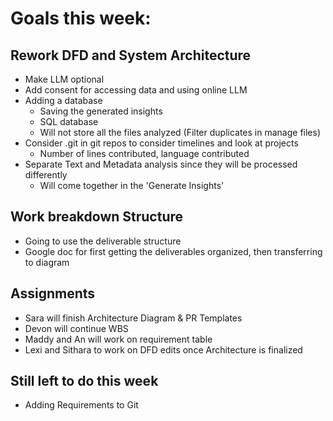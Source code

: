 # Goals this week:

## Rework DFD and System Architecture
- Make LLM optional
- Add consent for accessing data and using online LLM
- Adding a database
	- Saving the generated insights 
	- SQL database
	- Will not store all the files analyzed (Filter duplicates in manage files) 
- Consider .git in git repos to consider timelines and look at projects
	- Number of lines contributed, language contributed
- Separate Text and Metadata analysis since they will be processed differently
	- Will come together in the 'Generate Insights' 

## Work breakdown Structure
- Going to use the deliverable structure
- Google doc for first getting the deliverables organized, then transferring to diagram

## Assignments
- Sara will finish Architecture Diagram & PR Templates
- Devon will continue WBS
- Maddy and An will work on requirement table
- Lexi and Sithara to work on DFD edits once Architecture is finalized

## Still left to do this week
- Adding Requirements to Git
